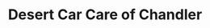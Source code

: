 ---
title: "Desert Car Care of Chandler"
url: /chandler/desert-car-care-of-chandler/
shop: car repair
---